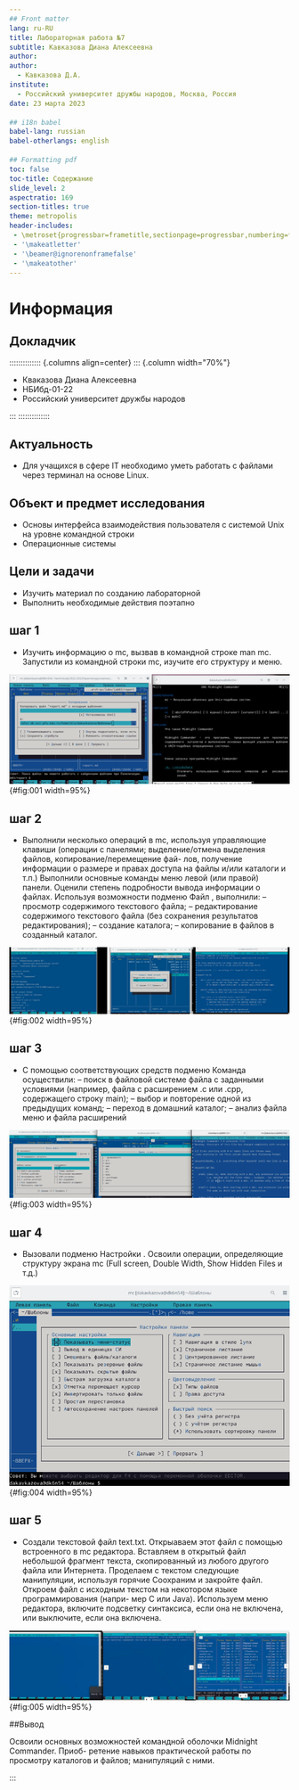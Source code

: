 ```yaml
---
## Front matter
lang: ru-RU
title: Лабораторная работа №7
subtitle: Кавказова Диана Алексеевна
author:
author:
  - Кавказова Д.А.
institute:
  - Российский университет дружбы народов, Москва, Россия
date: 23 марта 2023

## i18n babel
babel-lang: russian
babel-otherlangs: english

## Formatting pdf
toc: false
toc-title: Содержание
slide_level: 2
aspectratio: 169
section-titles: true
theme: metropolis
header-includes:
 - \metroset{progressbar=frametitle,sectionpage=progressbar,numbering=fraction}
 - '\makeatletter'
 - '\beamer@ignorenonframefalse'
 - '\makeatother'
---
```


# Информация

## Докладчик

:::::::::::::: {.columns align=center}
::: {.column width="70%"}

  * Кваказова Диана Алексеевна
  * НБИбд-01-22
  * Российский университет дружбы народов
  
:::
::::::::::::::



## Актуальность

- Для учащихся в сфере IT необходимо уметь работать с файлами через терминал на основе Linux.

## Объект и предмет исследования

- Основы интерфейса взаимодействия
пользователя с системой Unix на уровне командной строки
- Операционные системы

## Цели и задачи

- Изучить материал по созданию лабораторной
- Выполнить необходимые действия поэтапно


## шаг 1

- Изучить информацию о mc, вызвав в командной строке man mc. Запустили из командной строки mc, изучите его структуру и меню.


![рисунок](image/1.png){#fig:001 width=95%}

## шаг 2

- Выполнили несколько операций в mc, используя управляющие клавиши (операции
с панелями; выделение/отмена выделения файлов, копирование/перемещение фай-
лов, получение информации о размере и правах доступа на файлы и/или каталоги
и т.п.) Выполнили основные команды меню левой (или правой) панели. Оценили степень
подробности вывода информации о файлах.
Используя возможности подменю Файл , выполнили:
– просмотр содержимого текстового файла;
– редактирование содержимого текстового файла (без сохранения результатов
редактирования);
– создание каталога;
– копирование в файлов в созданный каталог.
 

![рисунок](image/2.png){#fig:002 width=95%}

## шаг 3

- С помощью соответствующих средств подменю Команда осуществили:
– поиск в файловой системе файла с заданными условиями (например, файла
с расширением .c или .cpp, содержащего строку main);
– выбор и повторение одной из предыдущих команд;
– переход в домашний каталог;
– анализ файла меню и файла расширений

![рисунок](image/3.png){#fig:003 width=95%}

## шаг 4

- Вызовали подменю Настройки . Освоили операции, определяющие структуру экрана mc
(Full screen, Double Width, Show Hidden Files и т.д.)

![рисунок](image/4.png){#fig:004 width=95%}

## шаг 5

- Создали текстовой файл text.txt. 
Открыаваем этот файл с помощью встроенного в mc редактора.
Вставляем в открытый файл небольшой фрагмент текста, скопированный из любого
другого файла или Интернета.
 Проделаем с текстом следующие манипуляции, используя горячие Cоохраним и закройте файл. Откроем файл с исходным текстом на некотором языке программирования (напри-
мер C или Java). Используем меню редактора, включите подсветку синтаксиса, если она не включена,
или выключите, если она включена.

![рисунок](image/5.png){#fig:005 width=95%}

##Вывод

Освоили основных возможностей командной оболочки Midnight Commander. Приоб-
ретение навыков практической работы по просмотру каталогов и файлов; манипуляций
с ними.

:::
